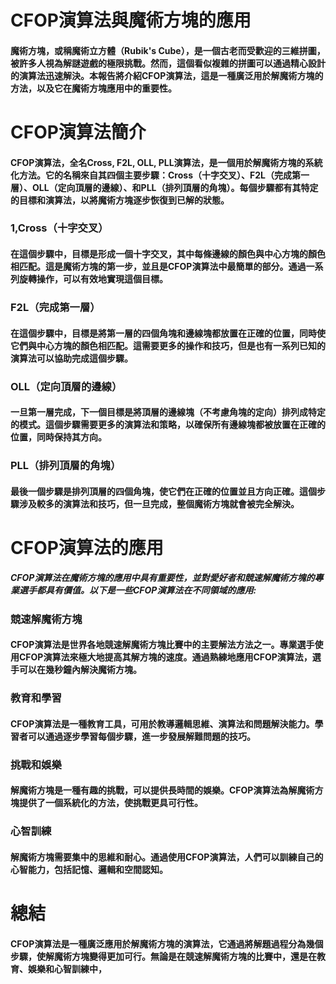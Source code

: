 # CFOP演算法與魔術方塊的應用
#### 魔術方塊，或稱魔術立方體（Rubik's Cube），是一個古老而受歡迎的三維拼圖，被許多人視為解謎遊戲的極限挑戰。然而，這個看似複雜的拼圖可以通過精心設計的演算法迅速解決。本報告將介紹CFOP演算法，這是一種廣泛用於解魔術方塊的方法，以及它在魔術方塊應用中的重要性。
# CFOP演算法簡介
#### CFOP演算法，全名Cross, F2L, OLL, PLL演算法，是一個用於解魔術方塊的系統化方法。它的名稱來自其四個主要步驟：Cross（十字交叉）、F2L（完成第一層）、OLL（定向頂層的邊線）、和PLL（排列頂層的角塊）。每個步驟都有其特定的目標和演算法，以將魔術方塊逐步恢復到已解的狀態。
### 1,Cross（十字交叉）
#### 在這個步驟中，目標是形成一個十字交叉，其中每條邊線的顏色與中心方塊的顏色相匹配。這是魔術方塊的第一步，並且是CFOP演算法中最簡單的部分。通過一系列旋轉操作，可以有效地實現這個目標。
### F2L（完成第一層）
#### 在這個步驟中，目標是將第一層的四個角塊和邊線塊都放置在正確的位置，同時使它們與中心方塊的顏色相匹配。這需要更多的操作和技巧，但是也有一系列已知的演算法可以協助完成這個步驟。
### OLL（定向頂層的邊線）
#### 一旦第一層完成，下一個目標是將頂層的邊線塊（不考慮角塊的定向）排列成特定的模式。這個步驟需要更多的演算法和策略，以確保所有邊線塊都被放置在正確的位置，同時保持其方向。
### PLL（排列頂層的角塊）
#### 最後一個步驟是排列頂層的四個角塊，使它們在正確的位置並且方向正確。這個步驟涉及較多的演算法和技巧，但一旦完成，整個魔術方塊就會被完全解決。
# CFOP演算法的應用
##### CFOP演算法在魔術方塊的應用中具有重要性，並對愛好者和競速解魔術方塊的專業選手都具有價值。以下是一些CFOP演算法在不同領域的應用:
### 競速解魔術方塊
#### CFOP演算法是世界各地競速解魔術方塊比賽中的主要解法方法之一。專業選手使用CFOP演算法來極大地提高其解方塊的速度。通過熟練地應用CFOP演算法，選手可以在幾秒鐘內解決魔術方塊。
### 教育和學習
#### CFOP演算法是一種教育工具，可用於教導邏輯思維、演算法和問題解決能力。學習者可以通過逐步學習每個步驟，進一步發展解難問題的技巧。
### 挑戰和娛樂
#### 解魔術方塊是一種有趣的挑戰，可以提供長時間的娛樂。CFOP演算法為解魔術方塊提供了一個系統化的方法，使挑戰更具可行性。
### 心智訓練
#### 解魔術方塊需要集中的思維和耐心。通過使用CFOP演算法，人們可以訓練自己的心智能力，包括記憶、邏輯和空間認知。
# 總結
#### CFOP演算法是一種廣泛應用於解魔術方塊的演算法，它通過將解題過程分為幾個步驟，使解魔術方塊變得更加可行。無論是在競速解魔術方塊的比賽中，還是在教育、娛樂和心智訓練中，
